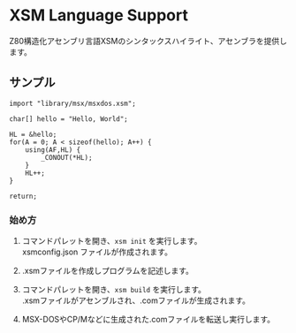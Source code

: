 # XSM Language Support

Z80構造化アセンブリ言語XSMのシンタックスハイライト、アセンブラを提供します。  

## サンプル
```
import "library/msx/msxdos.xsm";

char[] hello = "Hello, World";

HL = &hello;
for(A = 0; A < sizeof(hello); A++) {
    using(AF,HL) {
        _CONOUT(*HL);
    }
    HL++;
}

return;
```

### 始め方
1. コマンドパレットを開き、`xsm init` を実行します。  
  xsmconfig.json ファイルが作成されます。

2. .xsmファイルを作成しプログラムを記述します。

3. コマンドパレットを開き、`xsm build` を実行します。  
  .xsmファイルがアセンブルされ、.comファイルが生成されます。

4. MSX-DOSやCP/Mなどに生成された.comファイルを転送し実行します。
